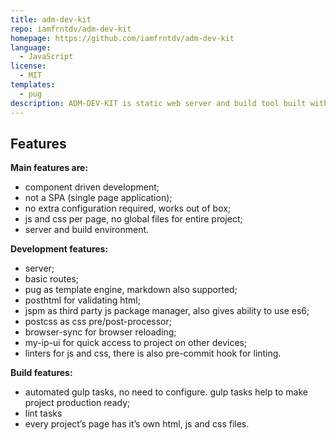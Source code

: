 ```yaml
---
title: adm-dev-kit
repo: iamfrntdv/adm-dev-kit
homepage: https://github.com/iamfrntdv/adm-dev-kit
language:
  - JavaScript
license:
  - MIT
templates:
  - pug
description: ADM-DEV-KIT is static web server and build tool built with plugins and tools like Node.js, JSPM, Express.js, Browser-Sync, Gulp.js, PostHTML, PostCSS and others.
---
```


## Features
**Main features are:**
- component driven development;
- not a SPA (single page application);
- no extra configuration required, works out of box;
- js and css per page, no global files for entire project; 
- server and build environment.

**Development features:**
- server;
- basic routes;
- pug as template engine, markdown also supported;
- posthtml for validating html;
- jspm as third party js package manager, also gives ability to use es6;
- postcss as css pre/post-processor;
- browser-sync for browser reloading;
- my-ip-ui for quick access to project on other devices;
- linters for js and css, there is also pre-commit hook for linting.

**Build features:**
- automated gulp tasks, no need to configure. gulp tasks help to make project production ready; 
- lint tasks
- every project’s page has it’s own html, js and css files.
